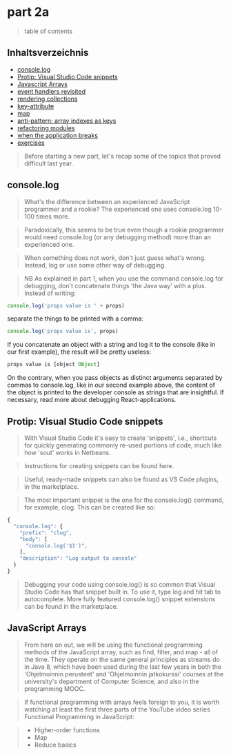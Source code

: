 # part 2a

> table of contents

## Inhaltsverzeichnis

- [console.log](#console-log)
- [Protip: Visual Studio Code snippets](#Protip-Visual-Studio-Code-snippets)
- [Javascript Arrays](#Javascript-Arrays)
- [event handlers revisited](#event-handlers-revisited)
- [rendering collections](#rendering-collections)
- [key-attribute](#key-attribute)
- [map](#map)
- [anti-pattern: array indexes as keys](#anti-pattern:-array-indexes-as-keys)
- [refactoring modules](#refactoring-modules)
- [when the application breaks](#when-the-application-breaks)
- [exercises](#exercises)

> Before starting a new part, let's recap some of the topics that proved difficult last year.

## console.log

> What's the difference between an experienced JavaScript programmer and a rookie? The experienced one uses console.log 10-100 times more.

> Paradoxically, this seems to be true even though a rookie programmer would need console.log (or any debugging method) more than an experienced one.

> When something does not work, don't just guess what's wrong. Instead, log or use some other way of debugging.

> NB As explained in part 1, when you use the command console.log for debugging, don't concatenate things 'the Java way' with a plus. Instead of writing:

```javascript
console.log('props value is ' + props)
```

separate the things to be printed with a comma:

```javascript
console.log('props value is', props)
```

If you concatenate an object with a string and log it to the console (like in our first example), the result will be pretty useless: 

```javascript
props value is [object Object]
```

On the contrary, when you pass objects as distinct arguments separated by commas to console.log, like in our second example above, the content of the object is printed to the developer console as strings that are insightful. If necessary, read more about debugging React-applications.

## Protip: Visual Studio Code snippets

> With Visual Studio Code it's easy to create 'snippets', i.e., shortcuts for quickly generating commonly re-used portions of code, much like how 'sout' works in Netbeans.

> Instructions for creating snippets can be found here.

> Useful, ready-made snippets can also be found as VS Code plugins, in the marketplace.

> The most important snippet is the one for the console.log() command, for example, clog. This can be created like so: 

```javascript
{
  "console.log": {
    "prefix": "clog",
    "body": [
      "console.log('$1')",
    ],
    "description": "Log output to console"
  }
}
```

> Debugging your code using console.log() is so common that Visual Studio Code has that snippet built in. To use it, type log and hit tab to autocomplete. More fully featured console.log() snippet extensions can be found in the marketplace.

## JavaScript Arrays

> From here on out, we will be using the functional programming methods of the JavaScript array, such as find, filter, and map - all of the time. They operate on the same general principles as streams do in Java 8, which have been used during the last few years in both the 'Ohjelmoinnin perusteet' and 'Ohjelmoinnin jatkokurssi' courses at the university's department of Computer Science, and also in the programming MOOC.

> If functional programming with arrays feels foreign to you, it is worth watching at least the first three parts of the YouTube video series Functional Programming in JavaScript:

> - Higher-order functions
> - Map
> - Reduce basics
